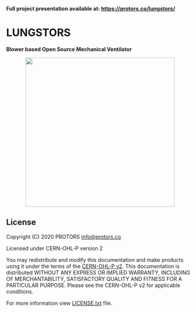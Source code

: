 **Full project presentation available at: https://protors.co/lungstors/**

# LUNGSTORS
**Blower based Open Source Mechanical Ventilator**

<p align="center">
  <img src="https://protors.co/lungstors/img/logo-full.svg" width="400">
</p>

## License
Copyright (C) 2020 PROTORS  <info@protors.co>

Licensed under CERN-OHL-P version 2

You may redistribute and modify this documentation and make products
using it under the terms of the [CERN-OHL-P v2](https://ohwr.org/project/cernohl/wikis/Documents/CERN-OHL-version-2).
This documentation is distributed WITHOUT ANY EXPRESS OR IMPLIED
WARRANTY, INCLUDING OF MERCHANTABILITY, SATISFACTORY QUALITY
AND FITNESS FOR A PARTICULAR PURPOSE. Please see the CERN-OHL-P v2
for applicable conditions.

For more information view [LICENSE.txt](./LICENSE.txt) file.

